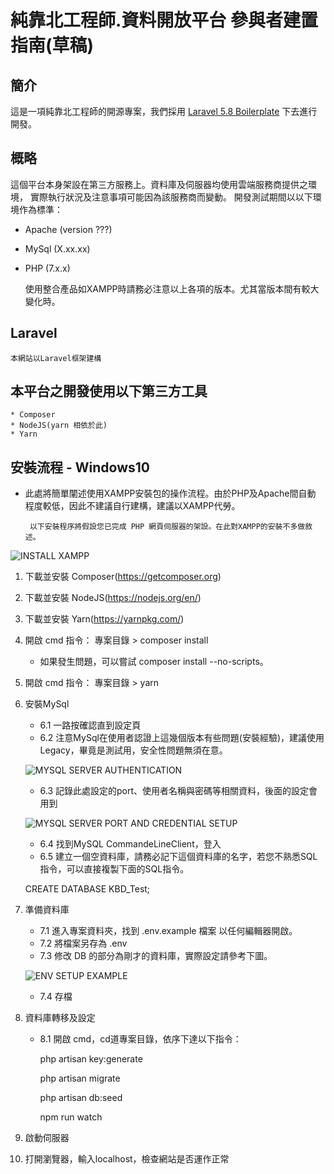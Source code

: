 # 純靠北工程師.資料開放平台  參與者建置指南(草稿)

## 簡介
這是一項純靠北工程師的開源專案，我們採用 [Laravel 5.8 Boilerplate](https://github.com/rappasoft/laravel-5-boilerplate) 下去進行開發。

## 概略
這個平台本身架設在第三方服務上。資料庫及伺服器均使用雲端服務商提供之環境，
實際執行狀況及注意事項可能因為該服務商而變動。
開發測試期間以以下環境作為標準：

 * Apache (version ???)
 * MySql (X.xx.xx)
 * PHP (7.x.x)
 
    使用整合產品如XAMPP時請務必注意以上各項的版本。尤其當版本間有較大變化時。
## Laravel 
	本網站以Laravel框架建構

## 本平台之開發使用以下第三方工具
	* Composer
	* NodeJS(yarn 相依於此)
	* Yarn
	
## 安裝流程 - Windows10 
* 此處將簡單闡述使用XAMPP安裝包的操作流程。由於PHP及Apache間自動
程度較低，因此不建議自行建構，建議以XAMPP代勞。

       以下安裝程序將假設您已完成 PHP 網頁伺服器的架設。在此對XAMPP的安裝不多做敘述。

![INSTALL XAMPP](https://imgur.com/a/4zey9cE)
1. 下載並安裝 Composer(https://getcomposer.org)
2. 下載並安裝 NodeJS(https://nodejs.org/en/)
3. 下載並安裝 Yarn(https://yarnpkg.com/)
4. 開啟 cmd 指令： 專案目錄 > composer install
	* 如果發生問題，可以嘗試 composer install --no-scripts。
5. 開啟 cmd 指令： 專案目錄 > yarn
6. 安裝MySql
	* 6.1 一路按確認直到設定頁
	* 6.2 注意MySql在使用者認證上這幾個版本有些問題(安裝經驗)，建議使用Legacy，畢竟是測試用，安全性問題無須在意。

	![MYSQL SERVER AUTHENTICATION](https://imgur.com/uiGY0GA)
	* 6.3 記錄此處設定的port、使用者名稱與密碼等相關資料，後面的設定會用到
	
	![MYSQL SERVER PORT AND CREDENTIAL SETUP](https://imgur.com/k74MN6D)
	* 6.4 找到MySQL CommandeLineClient，登入
	* 6.5 建立一個空資料庫，請務必記下這個資料庫的名字，若您不熟悉SQL指令，可以直接複製下面的SQL指令。

    CREATE DATABASE KBD_Test;
7. 準備資料庫
	* 7.1 進入專案資料夾，找到 .env.example 檔案 以任何編輯器開啟。
	* 7.2 將檔案另存為 .env
	* 7.3 修改 DB 的部分為剛才的資料庫，實際設定請參考下圖。
	
	![ENV SETUP EXAMPLE](https://imgur.com/x5CLnyF)
	* 7.4 存檔
	

8. 資料庫轉移及設定
	* 8.1 開啟 cmd，cd道專案目錄，依序下達以下指令：

         php artisan key:generate
	
	     php artisan migrate

	     php artisan db:seed

		 npm run watch


9. 啟動伺服器 
10. 打開瀏覽器，輸入localhost，檢查網站是否運作正常
	